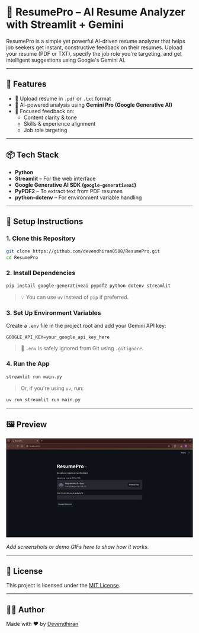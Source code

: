 
# 🧠 ResumePro – AI Resume Analyzer with Streamlit + Gemini

ResumePro is a simple yet powerful AI-driven resume analyzer that helps job seekers get instant, constructive feedback on their resumes. Upload your resume (PDF or TXT), specify the job role you're targeting, and get intelligent suggestions using Google's Gemini AI.

---

## 🚀 Features

- 📄 Upload resume in `.pdf` or `.txt` format  
- 🧠 AI-powered analysis using **Gemini Pro (Google Generative AI)**  
- 💬 Focused feedback on:  
  - Content clarity & tone  
  - Skills & experience alignment  
  - Job role targeting  

---

## 📦 Tech Stack

- **Python**  
- **Streamlit** – For the web interface  
- **Google Generative AI SDK (`google-generativeai`)**  
- **PyPDF2** – To extract text from PDF resumes  
- **python-dotenv** – For environment variable handling

---

## 🔧 Setup Instructions

### 1. Clone this Repository
```bash
git clone https://github.com/devendhiran0508/ResumePro.git
cd ResumePro
```

### 2. Install Dependencies
```bash
pip install google-generativeai pypdf2 python-dotenv streamlit
```

> 💡 You can use `uv` instead of `pip` if preferred.

### 3. Set Up Environment Variables
Create a `.env` file in the project root and add your Gemini API key:
```env
GOOGLE_API_KEY=your_google_api_key_here
```

> 🔐 `.env` is safely ignored from Git using `.gitignore`.

### 4. Run the App
```bash
streamlit run main.py
```

> Or, if you're using `uv`, run:
```bash
uv run streamlit run main.py
```

---

## 🖼️ Preview 
![output images](outputs/image.png)

_Add screenshots or demo GIFs here to show how it works._

---

## 📜 License

This project is licensed under the [MIT License](LICENSE).

---

## 👨‍💻 Author

Made with ❤️ by [Devendhiran](https://github.com/devendhiran0508)
